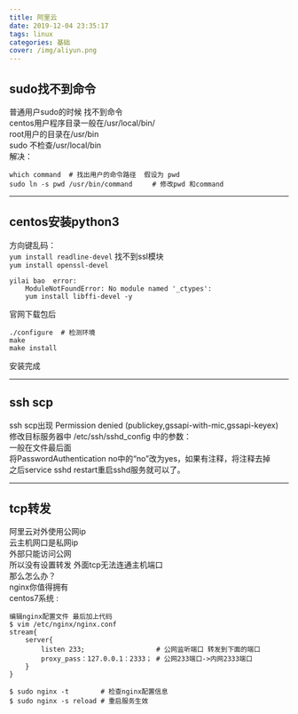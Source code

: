 ```yaml
---
title: 阿里云
date: 2019-12-04 23:35:17
tags: linux
categories: 基础
cover: /img/aliyun.png
---
```


## sudo找不到命令
普通用户sudo的时候 找不到命令  
centos用户程序目录一般在/usr/local/bin/  
root用户的目录在/usr/bin  
sudo 不检查/usr/local/bin  
解决：  
```
which command  # 找出用户的命令路径  假设为 pwd  
sudo ln -s pwd /usr/bin/command     # 修改pwd 和command  
```

***
## centos安装python3
方向键乱码：  
`yum install readline-devel`
找不到ssl模块  
`yum install openssl-devel`
```
yilai bao  error:
    ModuleNotFoundError: No module named '_ctypes':
    yum install libffi-devel -y
```
官网下载包后 
```
./configure  # 检测环境
make 
make install 
```
安装完成

***
## ssh scp
ssh scp出现 Permission denied (publickey,gssapi-with-mic,gssapi-keyex)  
修改目标服务器中 /etc/ssh/sshd_config 中的参数：  
一般在文件最后面  
将PasswordAuthentication no中的“no”改为yes，如果有注释，将注释去掉  
之后service sshd restart重启sshd服务就可以了。  

***
## tcp转发
阿里云对外使用公网ip   
云主机网口是私网ip  
外部只能访问公网   
所以没有设置转发 外面tcp无法连通主机端口  
那么怎么办？  
nginx你值得拥有  
centos7系统 :  
```
编辑nginx配置文件 最后加上代码  
$ vim /etc/nginx/nginx.conf    
stream{
    server{
        listen 233;                  # 公网监听端口 转发到下面的端口
        proxy_pass：127.0.0.1：2333； # 公网233端口->内网2333端口
    }
}

$ sudo nginx -t        # 检查nginx配置信息
$ sudo nginx -s reload # 重启服务生效
```

